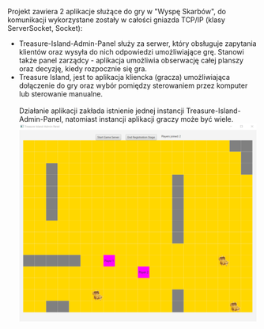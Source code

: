 Projekt zawiera 2 aplikacje służące do gry w "Wyspę Skarbów", do komunikacji wykorzystane zostały w całości gniazda TCP/IP (klasy ServerSocket, Socket):

- Treasure-Island-Admin-Panel służy za serwer, który obsługuje zapytania klientów oraz wysyła do nich odpowiedzi umożliwiające grę. Stanowi także panel zarządcy - aplikacja umożliwia obserwację całej planszy oraz decyzję, kiedy rozpocznie się gra.
- Treasure Island, jest to aplikacja kliencka (gracza) umożliwiająca dołączenie do gry oraz wybór pomiędzy sterowaniem przez komputer lub sterowanie manualne.
<br/><br/>
Działanie aplikacji zakłada istnienie jednej instancji Treasure-Island-Admin-Panel, natomiast instancji aplikacji graczy może być wiele.
![UI](./lab6.png)
